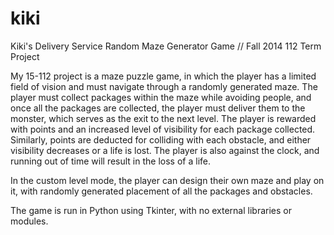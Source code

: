 # kiki
Kiki's Delivery Service Random Maze Generator Game // Fall 2014 112 Term Project

My 15-112 project is a maze puzzle game, in which the player has a limited field of vision and must navigate through a randomly generated maze. The player must collect packages within the maze while avoiding people, and once all the packages are collected, the player must deliver them to the monster, which serves as the exit to the next level. The player is rewarded with points and an increased level of visibility for each package collected. Similarly, points are deducted for colliding with each obstacle, and either visibility decreases or a life is lost. The player is also against the clock, and running out of time will result in the loss of a life.

In the custom level mode, the player can design their own maze and play on it, with randomly generated placement of all the packages and obstacles.

The game is run in Python using Tkinter, with no external libraries or modules.
